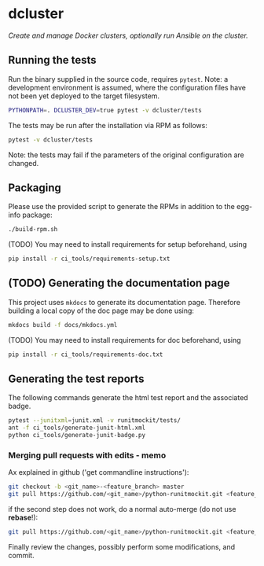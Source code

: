 # dcluster

*Create and manage Docker clusters, optionally run Ansible on the cluster.*

## Running the tests

Run the binary supplied in the source code, requires `pytest`. Note: a development environment is assumed,
where the configuration files have not been yet deployed to the target filesystem.

```bash
PYTHONPATH=. DCLUSTER_DEV=true pytest -v dcluster/tests
```

The tests may be run after the installation via RPM as follows:

```bash
pytest -v dcluster/tests
```

Note: the tests may fail if the parameters of the original configuration are changed.

## Packaging

Please use the provided script to generate the RPMs in addition to the egg-info package:

```bash
./build-rpm.sh
```

(TODO) You may need to install requirements for setup beforehand, using 

```bash
pip install -r ci_tools/requirements-setup.txt
```

## (TODO) Generating the documentation page

This project uses `mkdocs` to generate its documentation page. Therefore building a local copy of the doc page may be done using:

```bash
mkdocs build -f docs/mkdocs.yml
```

(TODO) You may need to install requirements for doc beforehand, using 

```bash
pip install -r ci_tools/requirements-doc.txt
```

## Generating the test reports

The following commands generate the html test report and the associated badge. 

```bash
pytest --junitxml=junit.xml -v runitmockit/tests/
ant -f ci_tools/generate-junit-html.xml
python ci_tools/generate-junit-badge.py
```

### Merging pull requests with edits - memo

Ax explained in github ('get commandline instructions'):

```bash
git checkout -b <git_name>-<feature_branch> master
git pull https://github.com/<git_name>/python-runitmockit.git <feature_branch> --no-commit --ff-only
```

if the second step does not work, do a normal auto-merge (do not use **rebase**!):

```bash
git pull https://github.com/<git_name>/python-runitmockit.git <feature_branch> --no-commit
```

Finally review the changes, possibly perform some modifications, and commit.
